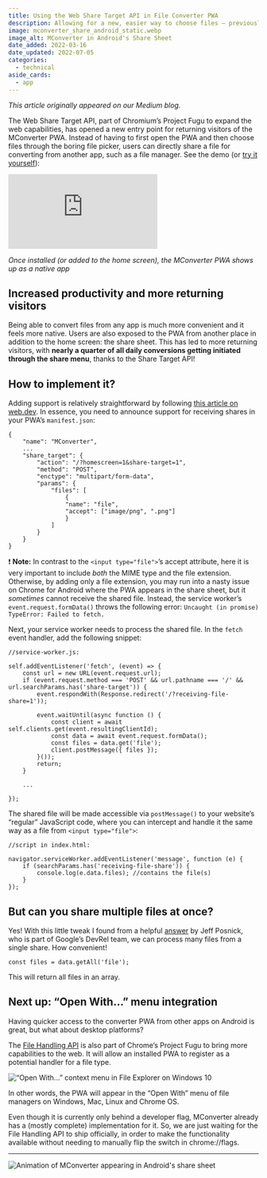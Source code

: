 ```yaml
---
title: Using the Web Share Target API in File Converter PWA
description: Allowing for a new, easier way to choose files – previously inaccessible for web apps. Learn how to receive files from other apps.
image: mconverter_share_android_static.webp
image_alt: MConverter in Android's Share Sheet
date_added: 2022-03-16
date_updated: 2022-07-05
categories:
  - technical
aside_cards:
  - app
---
```


*This article originally appeared on our Medium blog.*

The Web Share Target API, part of Chromium’s Project Fugu to expand the web capabilities, has opened a new entry point for returning visitors of the MConverter PWA. Instead of having to first open the PWA and then choose files through the boring file picker, users can directly share a file for converting from another app, such as a file manager. See the demo (or [try it yourself](https://mconverter.eu)):

<iframe src="https://www.youtube-nocookie.com/embed/TyClSRvqQcU" title="YouTube video player" frameborder="0" allow="accelerometer; autoplay; clipboard-write; encrypted-media; gyroscope; picture-in-picture" allowfullscreen></iframe>

*Once installed (or added to the home screen), the MConverter PWA shows up as a native app*

## Increased productivity and more returning visitors

Being able to convert files from any app is much more convenient and it feels more native. Users are also exposed to the PWA from another place in addition to the home screen: the share sheet. This has led to more returning visitors, with **nearly a quarter of all daily conversions getting initiated through the share menu**, thanks to the Share Target API!

## How to implement it?

Adding support is relatively straightforward by following [this article on web.dev](https://web.dev/web-share-target/). In essence, you need to announce support for receiving shares in your PWA’s `manifest.json`:

    {
        "name": "MConverter",
        ...
        "share_target": {
            "action": "/?homescreen=1&share-target=1",
            "method": "POST",
            "enctype": "multipart/form-data",
            "params": {
                "files": [
                    {
                    "name": "file",
                    "accept": ["image/png", ".png"]
                    }
                ]
            }
        }
    }

❗ **Note:** In contrast to the `<input type="file">`’s accept attribute, here it is very important to include *both* the MIME type and the file extension. Otherwise, by adding only a file extension, you may run into a nasty issue on Chrome for Android where the PWA appears in the share sheet, but it *sometimes* cannot receive the shared file. Instead, the service worker’s `event.request.formData()` throws the following error: `Uncaught (in promise) TypeError: Failed to fetch.`

Next, your service worker needs to process the shared file. In the `fetch` event handler, add the following snippet:

    //service-worker.js:

    self.addEventListener('fetch', (event) => {
        const url = new URL(event.request.url);
        if (event.request.method === 'POST' && url.pathname === '/' && url.searchParams.has('share-target')) {
            event.respondWith(Response.redirect('/?receiving-file-share=1'));

            event.waitUntil(async function () {
                const client = await self.clients.get(event.resultingClientId);
                const data = await event.request.formData();
                const files = data.get('file');
                client.postMessage({ files });
            }());
            return;
        }

        ...

    });

The shared file will be made accessible via `postMessage()` to your website’s “regular” JavaScript code, where you can intercept and handle it the same way as a file from `<input type="file">`:

    //script in index.html:

    navigator.serviceWorker.addEventListener('message', function (e) {
        if (searchParams.has('receiving-file-share')) {
            console.log(e.data.files); //contains the file(s)
        }
    });

## But can you share multiple files at once?

Yes! With this little tweak I found from a helpful [answer](https://stackoverflow.com/a/61872441/3955094) by Jeff Posnick, who is part of Google’s DevRel team, we can process many files from a single share. How convenient!

    const files = data.getAll('file');

This will return all files in an array.

## Next up: “Open With…” menu integration

Having quicker access to the converter PWA from other apps on Android is great, but what about desktop platforms?

The [File Handling API](https://github.com/WICG/file-handling/blob/main/explainer.md) is also part of Chrome’s Project Fugu to bring more capabilities to the web. It will allow an installed PWA to register as a potential handler for a file type.

![“Open With…” context menu in File Explorer on Windows 10](open_with_menu.webp)

In other words, the PWA will appear in the “Open With” menu of file managers on Windows, Mac, Linux and Chrome OS.

Even though it is currently only behind a developer flag, MConverter already has a (mostly complete) implementation for it. So, we are just waiting for the File Handling API to ship officially, in order to make the functionality available without needing to manually flip the switch in chrome://flags.

---

![Animation of MConverter appearing in Android's share sheet](mconverter_share_android.webp)